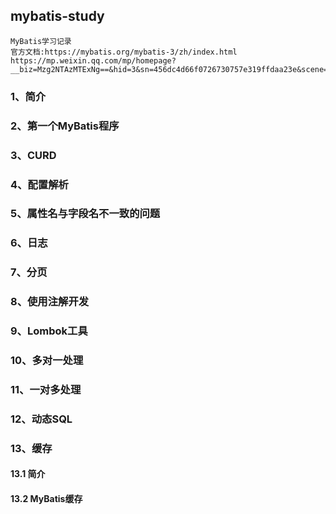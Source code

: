 ## mybatis-study
    MyBatis学习记录
    官方文档:https://mybatis.org/mybatis-3/zh/index.html
    https://mp.weixin.qq.com/mp/homepage?__biz=Mzg2NTAzMTExNg==&hid=3&sn=456dc4d66f0726730757e319ffdaa23e&scene=18#wechat_redirect
### 1、简介

### 2、第一个MyBatis程序

### 3、CURD

### 4、配置解析

### 5、属性名与字段名不一致的问题

### 6、日志

### 7、分页

### 8、使用注解开发

### 9、Lombok工具

### 10、多对一处理

### 11、一对多处理

### 12、动态SQL

### 13、缓存

#### 13.1 简介

#### 13.2 MyBatis缓存